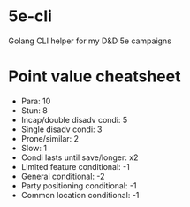 # 5e-cli
Golang CLI helper for my D&amp;D 5e campaigns

# Point value cheatsheet

- Para: 10
- Stun: 8
- Incap/double disadv condi: 5
- Single disadv condi: 3
- Prone/similar: 2
- Slow: 1
- Condi lasts until save/longer: x2
- Limited feature conditional: -1
- General conditional: -2
- Party positioning conditional: -1
- Common location conditional: -1